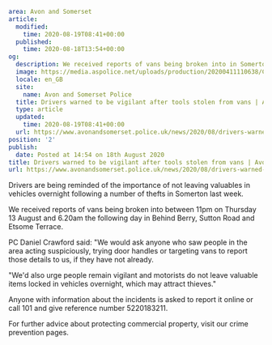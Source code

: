 ```yaml
area: Avon and Somerset
article:
  modified:
    time: 2020-08-19T08:41+00:00
  published:
    time: 2020-08-18T13:54+00:00
og:
  description: We received reports of vans being broken into in Somerton overnight on 13-14 August.
  image: https://media.aspolice.net/uploads/production/20200411110638/Can-you-help-car-night-2.png
  locale: en_GB
  site:
    name: Avon and Somerset Police
  title: Drivers warned to be vigilant after tools stolen from vans | Avon and Somerset Police
  type: article
  updated:
    time: 2020-08-19T08:41+00:00
  url: https://www.avonandsomerset.police.uk/news/2020/08/drivers-warned-to-be-vigilant-after-tools-stolen-from-vans/
position: '2'
publish:
  date: Posted at 14:54 on 18th August 2020
title: Drivers warned to be vigilant after tools stolen from vans | Avon and Somerset Police
url: https://www.avonandsomerset.police.uk/news/2020/08/drivers-warned-to-be-vigilant-after-tools-stolen-from-vans/
```

Drivers are being reminded of the importance of not leaving valuables in vehicles overnight following a number of thefts in Somerton last week.

We received reports of vans being broken into between 11pm on Thursday 13 August and 6.20am the following day in Behind Berry, Sutton Road and Etsome Terrace.

PC Daniel Crawford said: "We would ask anyone who saw people in the area acting suspiciously, trying door handles or targeting vans to report those details to us, if they have not already.

"We'd also urge people remain vigilant and motorists do not leave valuable items locked in vehicles overnight, which may attract thieves."

Anyone with information about the incidents is asked to report it online or call 101 and give reference number 5220183211.

For further advice about protecting commercial property, visit our crime prevention pages.
